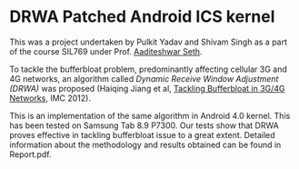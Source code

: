 # DRWA Patched Android ICS kernel

This was a project undertaken by Pulkit Yadav and Shivam Singh as a part of the course SIL769 under Prof. [Aaditeshwar Seth](www.cse.iitd.ernet.in/~aseth).

To tackle the bufferbloat problem, predominantly affecting cellular 3G and 4G networks, an algorithm called *Dynamic Receive Window Adjustment (DRWA)* was proposed (Haiqing Jiang et al, [Tackling Bufferbloat in 3G/4G Networks](http://dl.acm.org/citation.cfm?id=2398810), IMC 2012).

This is an implementation of the same algorithm in Android 4.0 kernel. This has been tested on Samsung Tab 8.9 P7300. Our tests show that DRWA proves effective in tackling bufferbloat issue to a great extent. Detailed information about the methodology and results obtained can be found in Report.pdf.
